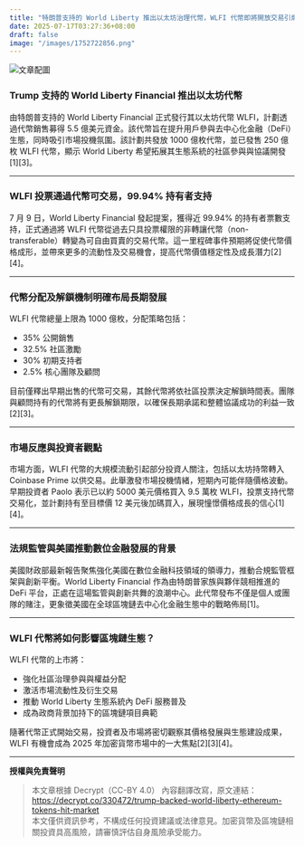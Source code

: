 ```yaml
---
title: "特朗普支持的 World Liberty 推出以太坊治理代幣，WLFI 代幣即將開放交易引爆市場關注"
date: 2025-07-17T03:27:36+08:00
draft: false
image: "/images/1752722856.png"
---
```


![文章配圖](/images/1752722856.png)

### Trump 支持的 World Liberty Financial 推出以太坊代幣

由特朗普支持的 World Liberty Financial 正式發行其以太坊代幣 WLFI，計劃透過代幣銷售募得 5.5 億美元資金。該代幣旨在提升用戶參與去中心化金融（DeFi）生態，同時吸引市場投機氛圍。該計劃共發放 1000 億枚代幣，並已發售 250 億枚 WLFI 代幣，顯示 World Liberty 希望拓展其生態系統的社區參與與協議開發[1][3]。

---

### WLFI 投票通過代幣可交易，99.94% 持有者支持

7 月 9 日，World Liberty Financial 發起提案，獲得近 99.94% 的持有者票數支持，正式通過將 WLFI 代幣從過去只具投票權限的非轉讓代幣（non-transferable）轉變為可自由買賣的交易代幣。這一里程碑事件預期將促使代幣價格成形，並帶來更多的流動性及交易機會，提高代幣價值穩定性及成長潛力[2][4]。

---

### 代幣分配及解鎖機制明確布局長期發展

WLFI 代幣總量上限為 1000 億枚，分配策略包括：

- 35% 公開銷售
- 32.5% 社區激勵
- 30% 初期支持者
- 2.5% 核心團隊及顧問

目前僅釋出早期出售的代幣可交易，其餘代幣將依社區投票決定解鎖時間表。團隊與顧問持有的代幣將有更長解鎖期限，以確保長期承諾和整體協議成功的利益一致[2][3]。

---

### 市場反應與投資者觀點

市場方面，WLFI 代幣的大規模流動引起部分投資人關注，包括以太坊持幣轉入 Coinbase Prime 以供交易。此舉激發市場投機情緒，短期內可能伴隨價格波動。早期投資者 Paolo 表示已以約 5000 美元價格買入 9.5 萬枚 WLFI，投票支持代幣交易化，並計劃持有至目標價 12 美元後加碼買入，展現憧憬價格成長的信心[1][4]。

---

### 法規監管與美國推動數位金融發展的背景

美國財政部最新報告聚焦強化美國在數位金融科技領域的領導力，推動合規監管框架與創新平衡。World Liberty Financial 作為由特朗普家族與夥伴競相推進的 DeFi 平台，正處在這場監管與創新共舞的浪潮中心。此代幣發布不僅是個人或團隊的賭注，更象徵美國在全球區塊鏈去中心化金融生態中的戰略佈局[1]。

---

### WLFI 代幣將如何影響區塊鏈生態？

WLFI 代幣的上市將：

- 強化社區治理參與與權益分配
- 激活市場流動性及衍生交易
- 推動 World Liberty 生態系統內 DeFi 服務普及
- 成為政商背景加持下的區塊鏈項目典範

隨著代幣正式開始交易，投資者及市場將密切觀察其價格發展與生態建設成果，WLFI 有機會成為 2025 年加密貨幣市場中的一大焦點[2][3][4]。

---

**授權與免責聲明**  
> 本文章根據 Decrypt（CC-BY 4.0） 內容翻譯改寫，原文連結：https://decrypt.co/330472/trump-backed-world-liberty-ethereum-tokens-hit-market  
> 本文僅供資訊參考，不構成任何投資建議或法律意見。加密貨幣及區塊鏈相關投資具高風險，請審慎評估自身風險承受能力。